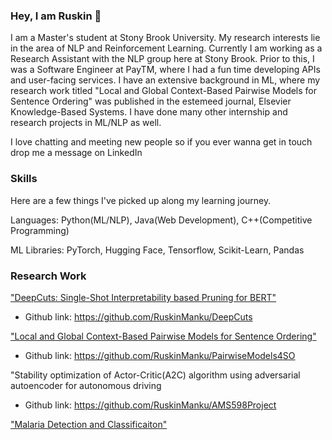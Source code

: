 ### Hey, I am Ruskin 👋
I am a Master's student at Stony Brook University. My research interests lie in the area of NLP and Reinforcement Learning. Currently I am working as a Research Assistant with the NLP group here at Stony Brook. Prior to this, I was a Software Engineer at PayTM, where I had a fun time developing APIs and user-facing services. I have an extensive background in ML, where my research work titled "Local and Global Context-Based Pairwise Models for Sentence Ordering" was published in the estemeed journal, Elsevier Knowledge-Based Systems. I have done many other internship and research projects in ML/NLP as well.

I love chatting and meeting new people so if you ever wanna get in touch drop me a message on LinkedIn

### Skills 
Here are a few things I've picked up along my learning journey.

Languages: Python(ML/NLP), Java(Web Development), C++(Competitive Programming)

ML Libraries: PyTorch, Hugging Face, Tensorflow, Scikit-Learn, Pandas 

### Research Work

["DeepCuts: Single-Shot Interpretability based Pruning for BERT"](https://arxiv.org/abs/2212.13392)

- Github link: https://github.com/RuskinManku/DeepCuts

["Local and Global Context-Based Pairwise Models for Sentence Ordering"](https://www.sciencedirect.com/science/article/abs/pii/S0950705122001873)

- Github link: https://github.com/RuskinManku/PairwiseModels4SO

"Stability optimization of Actor-Critic(A2C) algorithm using adversarial autoencoder for autonomous driving

- Github link: https://github.com/RuskinManku/AMS598Project

["Malaria Detection and Classificaiton"](https://arxiv.org/abs/2011.14329)


<!--
**RuskinManku/RuskinManku** is a ✨ _special_ ✨ repository because its `README.md` (this file) appears on your GitHub profile.

Here are some ideas to get you started:

- 🔭 I’m currently working on ...
- 🌱 I’m currently learning ...
- 👯 I’m looking to collaborate on ...
- 🤔 I’m looking for help with ...
- 💬 Ask me about ...
- 📫 How to reach me: ...
- 😄 Pronouns: ...
- ⚡ Fun fact: ...
-->
